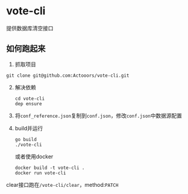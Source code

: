 # vote-cli

提供数据库清空接口

## 如何跑起来

1. 抓取项目

  ````
  git clone git@github.com:Actooors/vote-cli.git
  ````

2. 解决依赖

   ```
   cd vote-cli
   dep ensure
   ```

3. 将`conf_reference.json`复制到`conf.json`，修改`conf.json`中数据源配置

4. build并运行

   ```
   go build
   ./vote-cli
   ```

   或者使用docker

   ```
   docker build -t vote-cli .
   docker run vote-cli
   ```

clear接口跑在`/vote-cli/clear`，method:`PATCH`